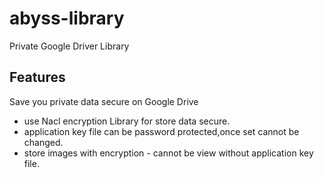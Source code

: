 # abyss-library

Private Google Driver Library

## Features

Save you private data secure on Google Drive

- use Nacl encryption Library for store data secure.
- application key file can be password protected,once set cannot be changed.
- store images with encryption - cannot be view without application key file. 
